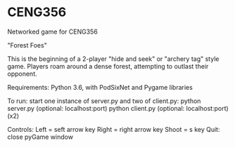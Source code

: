 # CENG356
Networked game for CENG356

"Forest Foes"

This is the beginning of a 2-player "hide and seek" or "archery tag" style game.
Players roam around a dense forest, attempting to outlast their opponent. 

Requirements: Python 3.6, with PodSixNet and Pygame libraries

To run: start one instance of server.py and two of client.py:
python server.py (optional: localhost:port)
python client.py (optional: localhost:port) (x2)
   
Controls:
Left = seft arrow key
Right = right arrow key
Shoot = s key
Quit: close pyGame window


